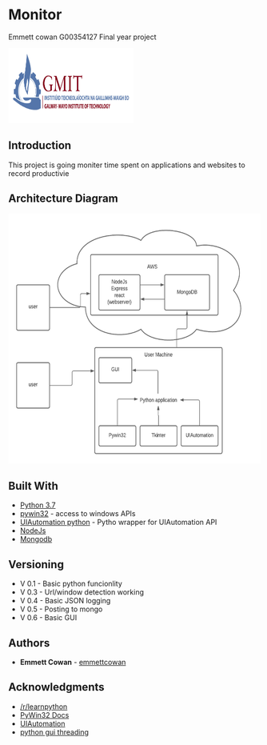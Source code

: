 # Monitor
Emmett cowan G00354127 Final year project

<img width="250" height="150" src="./pictures/gmit.jpg">

## Introduction
This project is going moniter time spent on applications and websites to record productivie 



## Architecture Diagram

<img width="600" height="500" src="./pictures/arch diagramv3.png">

## Built With

* [Python 3.7](https://www.python.org/)
* [pywin32](https://github.com/mhammond/pywin32) - access to windows APIs
* [UIAutomation python](https://github.com/yinkaisheng/Python-UIAutomation-for-Windows) - Pytho  wrapper for UIAutomation API
* [NodeJs](https://nodejs.org/en/)
* [Mongodb](https://www.mongodb.com/3)

## Versioning

* V 0.1  - Basic python funcionlity
* V 0.3  - Url/window detection working  
* V 0.4  - Basic JSON logging
* V 0.5  - Posting to mongo
* V 0.6  - Basic GUI

## Authors

* **Emmett Cowan** - [emmettcowan](https://github.com/emmettcowan)

## Acknowledgments

* [/r/learnpython](https://www.reddit.com/r/learnpython/)  
* [PyWin32 Docs](http://timgolden.me.uk/pywin32-docs/contents.html)  
* [UIAutomation](https://github.com/yinkaisheng/Python-UIAutomation-for-Windows)  
* [python gui threading](https://stackoverflow.com/questions/53794930/starting-and-stopping-a-thread-from-a-gui)
